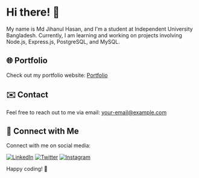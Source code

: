 # Hi there! 👋

My name is Md Jihanul Hasan, and I'm a student at Independent University Bangladesh. Currently, I am learning and working on projects involving Node.js, Express.js, PostgreSQL, and MySQL.

## 🌐 Portfolio

Check out my portfolio website: [Portfolio](your-portfolio-website-link)

## ✉️ Contact

Feel free to reach out to me via email: [your-email@example.com](itsjihanulhasan2gmail.com)

## 🔗 Connect with Me

Connect with me on social media:

[![LinkedIn](https://img.shields.io/badge/LinkedIn-mdjihanulhasan-blue?style=flat-square&logo=linkedin)]([your-linkedin-profile-link](https://www.linkedin.com/in/jihanulhasan/))
[![Twitter](https://img.shields.io/badge/Twitter-mdjihanul-blue?style=flat-square&logo=twitter)]([your-twitter-profile-link](https://twitter.com/jihanul_md))
[![Instagram](https://img.shields.io/badge/Instagram-mdjihanul-blue?style=flat-square&logo=instagram)]([your-instagram-profile-link](https://www.instagram.com/jihanul.hasan/)https://www.instagram.com/jihanul.hasan/)

Happy coding! 🚀

